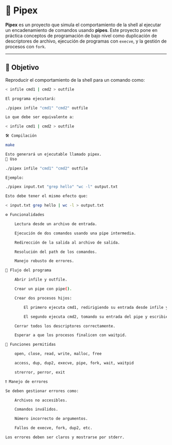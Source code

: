 # 🧪 Pipex

**Pipex** es un proyecto que simula el comportamiento de la shell al ejecutar un encadenamiento de comandos usando **pipes**. Este proyecto pone en práctica conceptos de programación de bajo nivel como duplicación de descriptores de archivo, ejecución de programas con `execve`, y la gestión de procesos con `fork`.

---

## 📌 Objetivo

Reproducir el comportamiento de la shell para un comando como:

```bash
< infile cmd1 | cmd2 > outfile

El programa ejecutará:

./pipex infile "cmd1" "cmd2" outfile

Lo que debe ser equivalente a:

< infile cmd1 | cmd2 > outfile

🛠️ Compilación

make

Esto generará un ejecutable llamado pipex.
🚀 Uso

./pipex infile "cmd1" "cmd2" outfile

Ejemplo:

./pipex input.txt "grep hello" "wc -l" output.txt

Esto debe tener el mismo efecto que:

< input.txt grep hello | wc -l > output.txt

⚙️ Funcionalidades

    Lectura desde un archivo de entrada.

    Ejecución de dos comandos usando una pipe intermedia.

    Redirección de la salida al archivo de salida.

    Resolución del path de los comandos.

    Manejo robusto de errores.

🔄 Flujo del programa

    Abrir infile y outfile.

    Crear un pipe con pipe().

    Crear dos procesos hijos:

        El primero ejecuta cmd1, redirigiendo su entrada desde infile y su salida al pipe.

        El segundo ejecuta cmd2, tomando su entrada del pipe y escribiendo en outfile.

    Cerrar todos los descriptores correctamente.

    Esperar a que los procesos finalicen con waitpid.

🧪 Funciones permitidas

    open, close, read, write, malloc, free

    access, dup, dup2, execve, pipe, fork, wait, waitpid

    strerror, perror, exit

❗ Manejo de errores

Se deben gestionar errores como:

    Archivos no accesibles.

    Comandos inválidos.

    Número incorrecto de argumentos.

    Fallos de execve, fork, dup2, etc.

Los errores deben ser claros y mostrarse por stderr.
